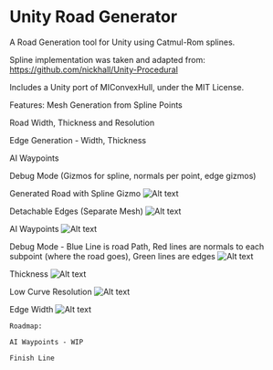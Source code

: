 # Unity Road Generator

A Road Generation tool for Unity using Catmul-Rom splines.

Spline implementation was taken and adapted from: https://github.com/nickhall/Unity-Procedural

Includes a Unity port of MIConvexHull, under the MIT License.

Features: 
  Mesh Generation from Spline Points
  
  Road Width, Thickness and Resolution
  
  Edge Generation - Width, Thickness
  
  AI Waypoints
  
  Debug Mode (Gizmos for spline, normals per point, edge gizmos)
  
  
  
  Generated Road with Spline Gizmo
  ![Alt text](https://image.prntscr.com/image/emmQqxtZRFuMPOUvnSutcA.png "Generated Road with Spline Gizmo")
  
  Detachable Edges (Separate Mesh)
  ![Alt text](https://image.prntscr.com/image/UUPNTdGrT5iRkhkpREV9Ww.png "Detachable Edges")
  
  AI Waypoints
  ![Alt text](https://image.prntscr.com/image/Q0xrBsTbSNW6RRmortuvrA.png "AI Waypoints")
  
  Debug Mode - Blue Line is road Path, Red lines are normals to each subpoint (where the road goes), Green lines are edges
  ![Alt text](https://image.prntscr.com/image/zG6sf65ERf_rZODSvssItA.png "Debug Mode")
  
  
  Thickness
  ![Alt text](https://image.prntscr.com/image/cIYaO1SJRgO8LTZDOoc4ew.png "Thickness")
  
  Low Curve Resolution
  ![Alt text](https://image.prntscr.com/image/DZRSgZU8SWur_kdz6byeBg.png "Resolution")
    
  Edge Width 
    ![Alt text](https://image.prntscr.com/image/6NPxRW2RRZq7F9njJZOckw.png "Edge Width")
    
    Roadmap:
    
    AI Waypoints - WIP
    
    Finish Line

